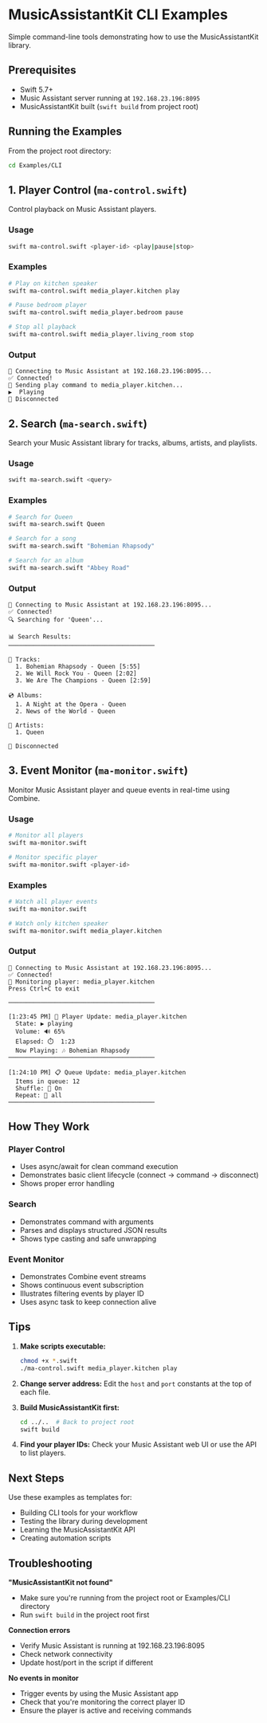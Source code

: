# MusicAssistantKit CLI Examples

Simple command-line tools demonstrating how to use the MusicAssistantKit library.

## Prerequisites

- Swift 5.7+
- Music Assistant server running at `192.168.23.196:8095`
- MusicAssistantKit built (`swift build` from project root)

## Running the Examples

From the project root directory:

```bash
cd Examples/CLI
```

## 1. Player Control (`ma-control.swift`)

Control playback on Music Assistant players.

### Usage

```bash
swift ma-control.swift <player-id> <play|pause|stop>
```

### Examples

```bash
# Play on kitchen speaker
swift ma-control.swift media_player.kitchen play

# Pause bedroom player
swift ma-control.swift media_player.bedroom pause

# Stop all playback
swift ma-control.swift media_player.living_room stop
```

### Output

```
🔌 Connecting to Music Assistant at 192.168.23.196:8095...
✅ Connected!
🎵 Sending play command to media_player.kitchen...
▶️  Playing
👋 Disconnected
```

## 2. Search (`ma-search.swift`)

Search your Music Assistant library for tracks, albums, artists, and playlists.

### Usage

```bash
swift ma-search.swift <query>
```

### Examples

```bash
# Search for Queen
swift ma-search.swift Queen

# Search for a song
swift ma-search.swift "Bohemian Rhapsody"

# Search for an album
swift ma-search.swift "Abbey Road"
```

### Output

```
🔌 Connecting to Music Assistant at 192.168.23.196:8095...
✅ Connected!
🔍 Searching for 'Queen'...

📊 Search Results:
─────────────────────────────────────────

🎵 Tracks:
  1. Bohemian Rhapsody - Queen [5:55]
  2. We Will Rock You - Queen [2:02]
  3. We Are The Champions - Queen [2:59]

💿 Albums:
  1. A Night at the Opera - Queen
  2. News of the World - Queen

👤 Artists:
  1. Queen

👋 Disconnected
```

## 3. Event Monitor (`ma-monitor.swift`)

Monitor Music Assistant player and queue events in real-time using Combine.

### Usage

```bash
# Monitor all players
swift ma-monitor.swift

# Monitor specific player
swift ma-monitor.swift <player-id>
```

### Examples

```bash
# Watch all player events
swift ma-monitor.swift

# Watch only kitchen speaker
swift ma-monitor.swift media_player.kitchen
```

### Output

```
🔌 Connecting to Music Assistant at 192.168.23.196:8095...
✅ Connected!
👀 Monitoring player: media_player.kitchen
Press Ctrl+C to exit

─────────────────────────────────────────

[1:23:45 PM] 🎵 Player Update: media_player.kitchen
  State: ▶️ playing
  Volume: 🔊 65%
  Elapsed: ⏱️  1:23
  Now Playing: 🎶 Bohemian Rhapsody
─────────────────────────────────────────

[1:24:10 PM] 📋 Queue Update: media_player.kitchen
  Items in queue: 12
  Shuffle: 🔀 On
  Repeat: 🔁 all
─────────────────────────────────────────
```

## How They Work

### Player Control
- Uses async/await for clean command execution
- Demonstrates basic client lifecycle (connect → command → disconnect)
- Shows proper error handling

### Search
- Demonstrates command with arguments
- Parses and displays structured JSON results
- Shows type casting and safe unwrapping

### Event Monitor
- Demonstrates Combine event streams
- Shows continuous event subscription
- Illustrates filtering events by player ID
- Uses async task to keep connection alive

## Tips

1. **Make scripts executable:**
   ```bash
   chmod +x *.swift
   ./ma-control.swift media_player.kitchen play
   ```

2. **Change server address:**
   Edit the `host` and `port` constants at the top of each file.

3. **Build MusicAssistantKit first:**
   ```bash
   cd ../..  # Back to project root
   swift build
   ```

4. **Find your player IDs:**
   Check your Music Assistant web UI or use the API to list players.

## Next Steps

Use these examples as templates for:
- Building CLI tools for your workflow
- Testing the library during development
- Learning the MusicAssistantKit API
- Creating automation scripts

## Troubleshooting

**"MusicAssistantKit not found"**
- Make sure you're running from the project root or Examples/CLI directory
- Run `swift build` in the project root first

**Connection errors**
- Verify Music Assistant is running at 192.168.23.196:8095
- Check network connectivity
- Update host/port in the script if different

**No events in monitor**
- Trigger events by using the Music Assistant app
- Check that you're monitoring the correct player ID
- Ensure the player is active and receiving commands
